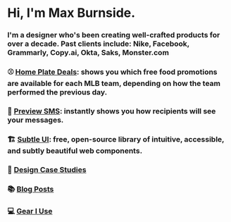# Hi, I'm Max Burnside.

### I'm a designer who's been creating well-crafted products for over a decade. Past clients include: Nike, Facebook, Grammarly, Copy.ai, Okta, Saks, Monster.com

### ⚾️ <a href="https://homeplatedeals.com#github_referral">Home Plate Deals</a>: shows you which free food promotions are available for each MLB team, depending on how the team performed the previous day.
### 💬 <a href="https://previewsms.com#github_referral" target="_blank">Preview SMS</a>: instantly shows you how recipients will see your messages.
### 🏗️ <a href="https://github.com/maxburnside/subtle_ui">Subtle UI</a>: free, open-source library of intuitive, accessible, and subtly beautiful web components.

### 🎨 <a href="https://maxburnside.com/work#github_referral">Design Case Studies</a>

### 📚 <a href="https://maxburnside.com/blog#github_referral">Blog Posts</a>

### 💻 <a href="https://maxburnside.com/gear#github_referral">Gear I Use</a>
